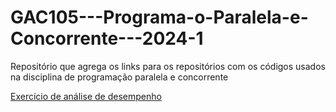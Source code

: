 # GAC105---Programa-o-Paralela-e-Concorrente---2024-1
Repositório que agrega os links para os repositórios com os códigos usados na disciplina de programação paralela e concorrente 

[Exercício de análise de desempenho](https://github.com/OsvaldoUfla/Exerc-cio-de-an-lise-de-desempenho---15-07-2024.git)
